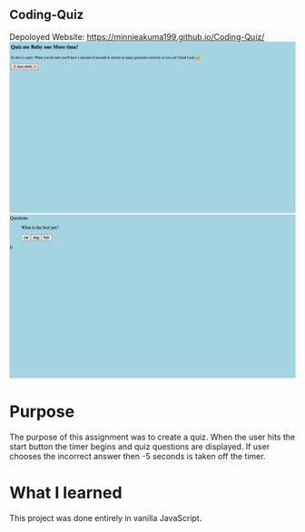 ## Coding-Quiz

Depoloyed Website: https://minnieakuma199.github.io/Coding-Quiz/ 
![alt text](./screen-shot1.png)
![alt text](./Screen-shot2.png)


# Purpose 

The purpose of this assignment was to create a quiz. When the user hits the start button the timer begins and quiz questions are displayed. If user chooses the incorrect answer then -5 seconds is taken off the timer. 

# What I learned

This project was done entirely in vanilla JavaScript. 